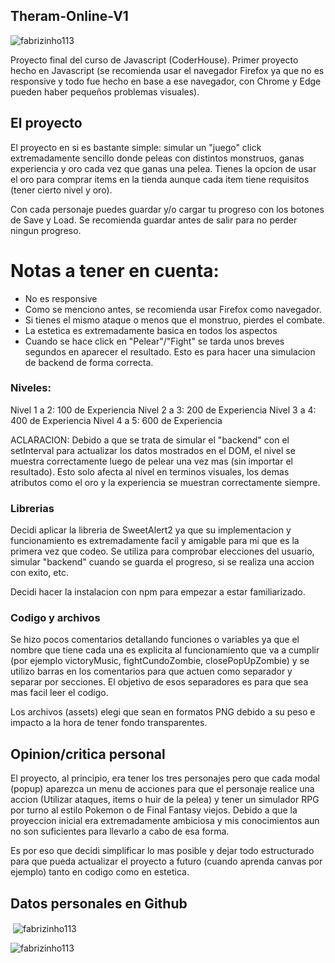 ## Theram-Online-V1

<p align="left"> <img src="https://komarev.com/ghpvc/?username=fabrizinho113&label=Profile%20views&color=0e75b6&style=flat" alt="fabrizinho113" /> </p>

</p>

Proyecto final del curso de Javascript (CoderHouse). Primer proyecto hecho en Javascript (se recomienda usar el navegador Firefox ya que no es responsive y todo fue hecho
en base a ese navegador, con Chrome y Edge pueden haber pequeños problemas visuales).

## El proyecto

El proyecto en si es bastante simple: simular un "juego" click extremadamente sencillo donde peleas con distintos monstruos, ganas experiencia y oro cada vez que ganas una pelea. Tienes la opcion de usar el oro para comprar items en la tienda aunque cada item tiene requisitos (tener cierto nivel y oro).

Con cada personaje puedes guardar y/o cargar tu progreso con los botones de Save y Load. Se recomienda guardar antes de salir para no perder ningun progreso.

# Notas a tener en cuenta:

- No es responsive
- Como se menciono antes, se recomienda usar Firefox como navegador.
- Si tienes el mismo ataque o menos que el monstruo, pierdes el combate.
- La estetica es extremadamente basica en todos los aspectos
- Cuando se hace click en "Pelear"/"Fight" se tarda unos breves segundos en aparecer el resultado. Esto es para hacer una simulacion de backend de forma correcta.

### Niveles:

Nivel 1 a 2: 100 de Experiencia
Nivel 2 a 3: 200 de Experiencia
Nivel 3 a 4: 400 de Experiencia
Nivel 4 a 5: 600 de Experiencia

ACLARACION: Debido a que se trata de simular el "backend" con el setInterval para actualizar los datos mostrados en el DOM, el nivel se muestra correctamente luego de pelear una vez mas (sin importar el resultado). Esto solo afecta al nivel en terminos visuales, los demas atributos como el oro y la experiencia se muestran correctamente siempre.

### Librerias

Decidi aplicar la libreria de SweetAlert2 ya que su implementacion y funcionamiento es extremadamente facil y amigable para mi que es la primera vez que codeo. Se utiliza para comprobar elecciones del usuario, simular "backend" cuando se guarda el progreso, si se realiza una accion con exito, etc.

Decidi hacer la instalacion con npm para empezar a estar familiarizado.

### Codigo y archivos

Se hizo pocos comentarios detallando funciones o variables ya que el nombre que tiene cada una es explicita al funcionamiento que va a cumplir (por ejemplo victoryMusic, fightCundoZombie, closePopUpZombie) y se utilizo barras en los comentarios para que actuen como separador y separar por secciones. El objetivo de esos separadores es para que sea mas facil leer el codigo.

Los archivos (assets) elegi que sean en formatos PNG debido a su peso e impacto a la hora de tener fondo transparentes.

## Opinion/critica personal

El proyecto, al principio, era tener los tres personajes pero que cada modal (popup) aparezca un menu de acciones para que el personaje realice una accion (Utilizar ataques, items o huir de la pelea) y tener un simulador RPG por turno al estilo Pokemon o de Final Fantasy viejos. Debido a que la proyeccion inicial era extremadamente ambiciosa y mis conocimientos aun no son suficientes para llevarlo a cabo de esa forma.

Es por eso que decidi simplificar lo mas posible y dejar todo estructurado para que pueda actualizar el proyecto a futuro (cuando aprenda canvas por ejemplo) tanto en codigo como en estetica.


## Datos personales en Github

<p>&nbsp;<img align="center" src="https://github-readme-stats.vercel.app/api?username=fabrizinho113&show_icons=true&locale=en" alt="fabrizinho113" /></p>

<p><img align="left" src="https://github-readme-stats.vercel.app/api/top-langs?username=fabrizinho113&show_icons=true&locale=en&layout=compact" alt="fabrizinho113" /></p>
